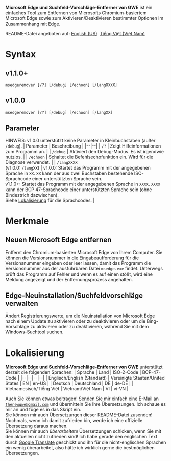 **Microsoft Edge und Suchfeld-Vorschläge-Entferner von GWE** ist ein einfaches Tool zum Entfernen von Microsofts Chromium-basiertem Microsoft Edge sowie zum Aktivieren/Deaktivieren bestimmter Optionen im Zusammenhang mit Edge.

README-Datei angeboten auf: [English (US)](https://github.com/gamingwithevets/msedgeremover/blob/main/README.md)&nbsp; [Tiếng Việt (Việt Nam)](https://github.com/gamingwithevets/msedgeremover/blob/main/README_vi-VN.md)

# Syntax
## v1.1.0+
```
msedgeremover [/?] [/debug] [/echoon] [/langXXXX]
```
## v1.0.0
```
msedgeremover [/?] [/debug] [/echoon] [/langXX]
```
## Parameter
HINWEIS: v1.0.0 unterstützt keine Parameter in Kleinbuchstaben (außer `/debug`).
| Parameter | Beschreibung |
|--|--|
| `/?` | Zeigt Hilfeinformationen zum Programm an. |
| `/debug` | Aktiviert den Debug-Modus. Es ist irgendwie nutzlos. |
| `/echoon` | Schaltet die Befehlsechofunktion ein. Wird für die Diagnose verwendet. |
| `/langXXXX`<br/>(v1.0.0: `/langXX`) | v1.0.0: Startet das Programm mit der angegebenen Sprache in `XX`. `XX` kann der aus zwei Buchstaben bestehende ISO-Sprachcode einer unterstützten Sprache sein.<br/>v1.1.0+: Startet das Programm mit der angegebenen Sprache in `XXXX`. `XXXX` kann der BCP 47-Sprachcode einer unterstützten Sprache sein (ohne Bindestrich dazwischen).<br/>Siehe [Lokalisierung](https://github.com/gamingwithevets/msedgeremover/blob/main/README_de-DE.md#lokalisierung) für die Sprachcodes. |

# Merkmale
## Neuen Microsoft Edge entfernen
Entfernt den Chromium-basierten Microsoft Edge von Ihrem Computer. Sie können die Versionsnummer in die Eingabeaufforderung für die Versionsnummer eingeben oder leer lassen, damit das Programm die Versionsnummer aus der ausführbaren Datei `msedge.exe` findet. Unterwegs prüft das Programm auf Fehler und wenn es auf einen stößt, wird eine Meldung angezeigt und der Entfernungsprozess angehalten.

## Edge-Neuinstallation/Suchfeldvorschläge verwalten
Ändert Registrierungswerte, um die Neuinstallation von Microsoft Edge nach einem Update zu aktivieren oder zu deaktivieren oder um die Bing-Vorschläge zu aktivieren oder zu deaktivieren, während Sie mit dem Windows-Suchtool suchen.

# Lokalisierung
**Microsoft Edge und Suchfeld-Vorschläge-Entferner von GWE** unterstützt derzeit die folgenden Sprachen:
| Sprache | Land | ISO-2-Code | BCP-47-Code |
|--|--|--|--|
| Englisch/English (Standard) | Vereinigte Staaten/United States | EN | en-US |
| Deutsch | Deutschland | DE | de-DE |
| Vietnamesisch/Tiếng Việt | Vietnam/Việt Nam | VI | vi-VN |

Auch Sie können etwas beitragen! Senden Sie mir einfach eine E-Mail an [`thenewgwe@gmail.com`](mailto:thenewgwe@gmail.com) und übermitteln Sie Ihre Übersetzungen. Ich schaue es mir an und füge es in das Skript ein.  
Sie können mir auch Übersetzungen dieser README-Datei zusenden! Nochmals, wenn ich damit zufrieden bin, werde ich eine offizielle Übersetzung daraus machen.  
Sie können mir auch *überarbeitete* Übersetzungen schicken, wenn Sie mit den aktuellen nicht zufrieden sind! Ich habe gerade den englischen Text durch [Google Translate](https://translate.google.com) geschickt und ihn für die nicht-englischen Sprachen ein wenig überarbeitet, also hätte ich wirklich gerne die bestmöglichen Übersetzungen.
